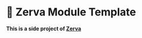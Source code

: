 # 🌱 Zerva Module Template

**This is a side project of [Zerva](https://github.com/holtwick/zerva)** 

